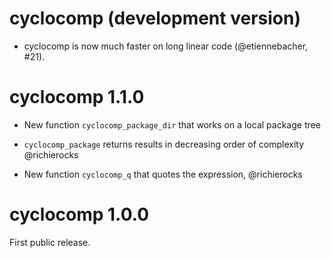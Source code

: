 
# cyclocomp (development version)

* cyclocomp is now much faster on long linear code (@etiennebacher, #21).

# cyclocomp 1.1.0

* New function `cyclocomp_package_dir` that works on a local package tree

* `cyclocomp_package` returns results in decreasing order of complexity
  @richierocks

* New function `cyclocomp_q` that quotes the expression, @richierocks

# cyclocomp 1.0.0

First public release.
